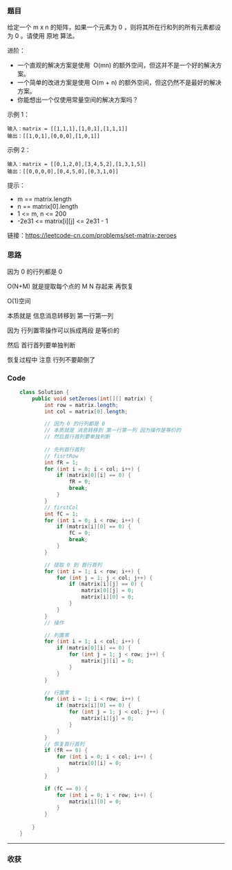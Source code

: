 ### 题目

给定一个 m x n 的矩阵，如果一个元素为 0 ，则将其所在行和列的所有元素都设为 0 。请使用 原地 算法。

进阶：

- 一个直观的解决方案是使用  O(mn) 的额外空间，但这并不是一个好的解决方案。
- 一个简单的改进方案是使用 O(m + n) 的额外空间，但这仍然不是最好的解决方案。
- 你能想出一个仅使用常量空间的解决方案吗？

示例 1：
```
输入：matrix = [[1,1,1],[1,0,1],[1,1,1]]
输出：[[1,0,1],[0,0,0],[1,0,1]]
```
示例 2：
```
输入：matrix = [[0,1,2,0],[3,4,5,2],[1,3,1,5]]
输出：[[0,0,0,0],[0,4,5,0],[0,3,1,0]]
```
提示：

- m == matrix.length
- n == matrix[0].length
- 1 <= m, n <= 200
- -2e31 <= matrix[i][j] <= 2e31 - 1

链接：https://leetcode-cn.com/problems/set-matrix-zeroes

### 思路

因为 0 的行列都是 0  

O(N+M) 就是提取每个点的 M N 存起来 再恢复

O(1)空间 

本质就是 信息消息转移到 第一行第一列 

因为 行列置零操作可以拆成两段 是等价的 

然后 首行首列要单独判断

恢复过程中 注意 行列不要颠倒了

### Code
```java
    class Solution {
        public void setZeroes(int[][] matrix) {
            int row = matrix.length;
            int col = matrix[0].length;

            // 因为 0 的行列都是 0  
            // 本质就是 消息转移到 第一行第一列 因为操作是等价的 
            // 然后首行首列要单独判断
            
            // 先判首行首列
            // fisrtRow
            int fR = 1;
            for (int i = 0; i < col; i++) {
                if (matrix[0][i] == 0) {
                    fR = 0;
                    break;
                }
            }
            // firstCol
            int fC = 1;
            for (int i = 0; i < row; i++) {
                if (matrix[i][0] == 0) {
                    fC = 0;
                    break;
                }
            }

            // 提取 0 到 首行首列
            for (int i = 1; i < row; i++) {
                for (int j = 1; j < col; j++) {
                    if (matrix[i][j] == 0) {
                        matrix[0][j] = 0;
                        matrix[i][0] = 0;
                    }
                }
            }
            // 操作

            // 列置零
            for (int i = 1; i < col; i++) {
                if (matrix[0][i] == 0) {
                    for (int j = 1; j < row; j++) {
                        matrix[j][i] = 0;
                    }
                }
            }

            // 行置零
            for (int i = 1; i < row; i++) {
                if (matrix[i][0] == 0) {
                    for (int j = 1; j < col; j++) {
                        matrix[i][j] = 0;
                    }
                }
            }
            // 恢复首行首列
            if (fR == 0) {
                for (int i = 0; i < col; i++) {
                    matrix[0][i] = 0;
                }
            }

            if (fC == 0) {
                for (int i = 0; i < row; i++) {
                    matrix[i][0] = 0;
                }
            }
            
        }
    }
```
*** 
### 收获
